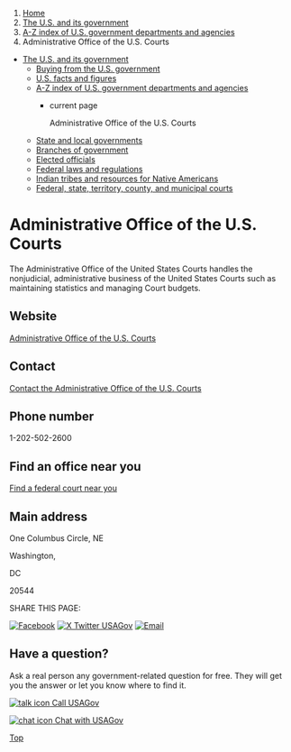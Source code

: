 1. [Home](/)
2. [The U.S. and its government](/about-the-us)
3. [A-Z index of U.S. government departments and agencies](/agency-index)
4. Administrative Office of the U.S. Courts

* [The U.S. and its government](/about-the-us)
  + [Buying from the U.S. government](/buy-from-government)
  + [U.S. facts and figures](/facts-figures)
  + [A-Z index of U.S. government departments and agencies](/agency-index)
    - current page

      Administrative Office of the U.S. Courts
  + [State and local governments](/state-local-governments)
  + [Branches of government](/branches-of-government)
  + [Elected officials](/elected-officials)
  + [Federal laws and regulations](/laws-and-regulations)
  + [Indian tribes and resources for Native Americans](/tribes)
  + [Federal, state, territory, county, and municipal courts](/courts)

Administrative Office of the U.S. Courts
========================================

The Administrative Office of the United States Courts handles the nonjudicial, administrative business of the United States Courts such as maintaining statistics and managing Court budgets.

Website
-------

[Administrative Office of the U.S. Courts](https://www.uscourts.gov/)

Contact
-------

[Contact the Administrative Office of the U.S. Courts](https://www.uscourts.gov/contact-us)

Phone number
------------

1-202-502-2600

Find an office near you
-----------------------

[Find a federal court near you](https://www.uscourts.gov/federal-court-finder/search)

Main address
------------

One Columbus Circle, NE
  

Washington,

DC

20544

SHARE THIS PAGE:

[![Facebook](/themes/custom/usagov/images/social-media-icons/Facebook_Icon.svg)](https://www.facebook.com/sharer/sharer.php?u=https://www.usa.gov/agencies/administrative-office-of-the-u-s-courts&v=3)
[![X Twitter USAGov](/themes/custom/usagov/images/social-media-icons/X_Twitter_Icon.svg?version=2)](https://twitter.com/intent/tweet?source=webclient&text=https://www.usa.gov/agencies/administrative-office-of-the-u-s-courts)
[![Email](/themes/custom/usagov/images/social-media-icons/Email_Icon.svg?version=2)](mailto:?subject=https://www.usa.gov/agencies/administrative-office-of-the-u-s-courts)

Have a question?
----------------

Ask a real person any government-related question for free. They will get you the answer or let you know where to find it.

[![talk icon](/themes/custom/usagov/images/ICONS_talk.png)
Call USAGov](/phone)

[![chat icon](/themes/custom/usagov/images/ICONS_chat.png)
Chat with USAGov](/chat)

[Top](#main-content)